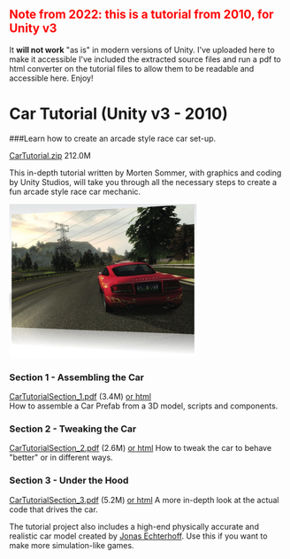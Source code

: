 
## <span style="color: red;">Note from 2022: this is a tutorial from 2010, for Unity v3
It **will not work** "as is" in modern versions of Unity. I've uploaded here to make it accessible</span>
I've included the extracted source files and run a pdf to html converter on the tutorial files to allow them to be readable and accessible here. Enjoy!


# Car Tutorial (Unity v3 - 2010)

###Learn how to create an arcade style race car set-up.   
 
[CarTutorial.zip](https://web.archive.org/web/20120329194848if_/http://download.unity3d.com/support/resources/files/CarTutorial.zip) 212.0M   

This in-depth tutorial written by Morten Sommer, with graphics and coding by Unity Studios, will take you through all the necessary steps to create a fun arcade style race car mechanic.

![Car Tutorial 2010](Docs/media/car-tutorial-logo-reflected.jpg)

### Section 1 - Assembling the Car
[CarTutorialSection_1.pdf](Source/CarTutorialSection_1.pdf) (3.4M) [or html](Docs/CarTutorialSection_1.html)  
How to assemble a Car Prefab from a 3D model, scripts and components.
### Section 2 - Tweaking the Car
[CarTutorialSection_2.pdf](Source/CarTutorialSection_2.pdf) (2.6M) [or html](Docs/CarTutorialSection_2.html) 
How to tweak the car to behave "better" or in different ways.
### Section 3 - Under the Hood
[CarTutorialSection_3.pdf](Source/CarTutorialSection_3.pdf) (5.2M) [or html](Docs/CarTutorialSection_3.html)
A more in-depth look at the actual code that drives the car. 

The tutorial project also includes a high-end physically accurate and realistic car model created by [Jonas Echterhoff](https://twitter.com/jonasechterhoff). Use this if you want to make more simulation-like games.
